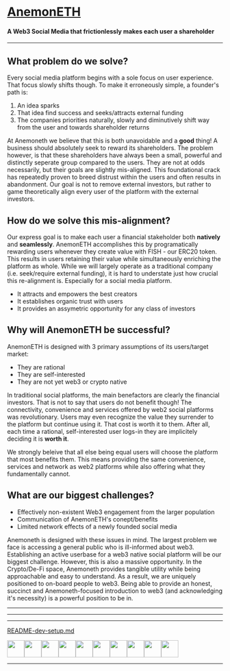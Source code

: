 # [AnemonETH](https://anemoneth.herokuapp.com/)    
#### A Web3 Social Media that __frictionlessly__ makes each user a shareholder     

---
## What problem do we solve?
Every social media platform begins with a sole focus on user experience. That focus slowly shifts though. To make it erroneously simple, a founder's path is:
1. An idea sparks 
2. That idea find success and seeks/attracts external funding 
3. The companies priorities naturally, slowly and diminutively shift way from the user and towards shareholder returns  

At Anemoneth we believe that this is both unavoidable and a __good__ thing! A business should absolutely seek to reward its shareholders. The problem however, is that these shareholders have always been a small, powerful and distinctly seperate group compared to the users. They are not at odds necessarily, but their goals are slightly mis-aligned. This foundational crack has repeatedly proven to breed distrust within the users and often results in abandonment. Our goal is not to remove external investors, but rather to game theoretically align every user of the platform with the external investors.

## How do we solve this mis-alignment?
Our express goal is to make each user a financial stakeholder both __natively__ and __seamlessly__. AnemonETH accomplishes this by programatically rewarding users whenever they create value with FISH - our ERC20 token. This results in users retaining their value while simultaneously enriching the platform as whole. While we will largely operate as a traditional company (i.e. seek/require external funding), it is hard to understate just how crucial this re-alignment is. Especially for a social media platform.
* It attracts and empowers the best creators
* It establishes organic trust with users
* It provides an assymetric opportunity for any class of investors

## Why will AnemonETH be successful?
AnemonETH is designed with 3 primary assumptions of its users/target market:
* They are rational
* They are self-interested
* They are not yet web3 or crypto native

In traditional social platforms, the main benefactors are clearly the financial investors. That is not to say that users do not benefit though! The connectivity, convenience and services offered by web2 social platforms was revolutionary. Users may even recognize the value they surrender to the platform but continue using it. That cost is worth it to them. After all, each time a rational, self-interested user logs-in they are implicitely deciding it is __worth it__.

We strongly beleive that all else being equal users will choose the platform that most benefits them. This means providing the same convenience, services and network as web2 platforms while also offering what they fundamentally cannot. 

## What are our biggest challenges?
* Effectively non-existent Web3 engagement from the larger population
* Communication of AnemonETH's conept/benefits
* Limited network effects of a newly founded social media

Anemoneth is designed with these issues in mind. The largest problem we face is accessing a general public who is ill-informed about web3. Establishing an active userbase for a web3 native social platform will be our biggest challenge. However, this is also a massive opportunity. In the Crypto/De-Fi space, Anemoneth provides tangible utility while being approachable and easy to understand. As a result, we are uniquely positioned to on-board people to web3. Being able to provide an honest, succinct and Anemoneth-focused introduction to web3 (and acknowledging it's necessity) is a powerful position to be in.     
     
     
----
---
---

[README-dev-setup.md](https://github.com/marinojoey/Anemoneth-web-app/blob/main/README.md)    

<img src="https://cdn.jsdelivr.net/gh/devicons/devicon/icons/python/python-original.svg" height=40/><img src="https://cdn.jsdelivr.net/gh/devicons/devicon/icons/react/react-original.svg" height=40/><img src="https://cdn.jsdelivr.net/gh/devicons/devicon/icons/redux/redux-original.svg" height=40/><img  src="https://cdn.jsdelivr.net/gh/devicons/devicon/icons/postgresql/postgresql-original.svg" height=40/><img src="https://cdn.jsdelivr.net/gh/devicons/devicon/icons/sqlalchemy/sqlalchemy-original.svg" height=40/><img src="https://cdn.jsdelivr.net/gh/devicons/devicon/icons/amazonwebservices/amazonwebservices-plain-wordmark.svg" height=40/><img src="https://cdn.jsdelivr.net/gh/devicons/devicon/icons/docker/docker-plain-wordmark.svg" height=40/><img  src="https://cdn.jsdelivr.net/gh/devicons/devicon/icons/css3/css3-original.svg" height=40/><img  src="https://cdn.jsdelivr.net/gh/devicons/devicon/icons/html5/html5-original.svg" height=40/><img  src="https://cdn.jsdelivr.net/gh/devicons/devicon/icons/git/git-original.svg" height=40/>      

---